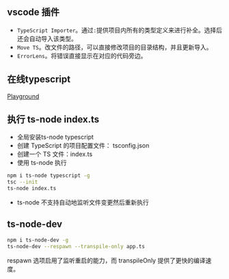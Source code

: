 ## vscode 插件

- `TypeScript Importer`。通过`:`提供项目内所有的类型定义来进行补全。选择后还会自动导入该类型。
- `Move TS`。改文件的路径，可以直接修改项目的目录结构，并且更新导入。
- `ErrorLens`。将错误直接显示在对应的代码旁边。

## 在线typescript
[Playground](https://link.juejin.cn/?target=https%3A%2F%2Fwww.typescriptlang.org%2Fzh%2Fplay)

## 执行 ts-node index.ts

- 全局安装ts-node typescript 
- 创建 TypeScript 的项目配置文件： tsconfig.json
- 创建一个 TS 文件：index.ts
- 使用 ts-node 执行

```bash
npm i ts-node typescript -g
tsc --init
ts-node index.ts
```

- ts-node 不支持自动地监听文件变更然后重新执行

## ts-node-dev

```bash
npm i ts-node-dev -g
ts-node-dev --respawn --transpile-only app.ts
```

respawn 选项启用了监听重启的能力，而 transpileOnly 提供了更快的编译速度。